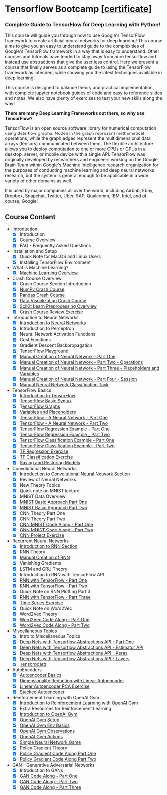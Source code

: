 # Tensorflow Bootcamp [[certificate](certificate.pdf)]

### Complete Guide to TensorFlow for Deep Learning with Python!

This course will guide you through how to use Google's TensorFlow framework to create artificial neural networks for deep learning! This course aims to give you an easy to understand guide to the complexities of Google's TensorFlow framework in a way that is easy to understand. Other courses and tutorials have tended to stay away from pure tensorflow and instead use abstractions that give the user less control. Here we present a course that finally serves as a complete guide to using the TensorFlow framework as intended, while showing you the latest techniques available in deep learning!

This course is designed to balance theory and practical implementation, with complete jupyter notebook guides of code and easy to reference slides and notes. We also have plenty of exercises to test your new skills along the way!

**There are many Deep Learning Frameworks out there, so why use TensorFlow?**

TensorFlow is an open source software library for numerical computation using data flow graphs. Nodes in the graph represent mathematical operations, while the graph edges represent the multidimensional data arrays (tensors) communicated between them. The flexible architecture allows you to deploy computation to one or more CPUs or GPUs in a desktop, server, or mobile device with a single API. TensorFlow was originally developed by researchers and engineers working on the Google Brain Team within Google's Machine Intelligence research organization for the purposes of conducting machine learning and deep neural networks research, but the system is general enough to be applicable in a wide variety of other domains as well.

It is used by major companies all over the world, including Airbnb, Ebay, Dropbox, Snapchat, Twitter, Uber, SAP, Qualcomm, IBM, Intel, and of course, Google!

## Course Content
- Introduction
  - [x] Introduction
  - [x] Course Overview
  - [x] FAQ - Frequently Asked Questions

- Installation and Setup
  - [x] Quick Note for MacOS and Linux Users
  - [x] Installing TensorFlow Environment

- What is Machine Learning?
  - [x] [Machine Learning Overview]((IntroMachineLearning.pdf))

- Crash Course Overview
  - [x] Crash Course Section Introduction
  - [x] [NumPy Crash Course](00-Crash-Course-Basics/00-NumPy-Crash-Course-Overview.ipynb)
  - [x] [Pandas Crash Course](00-Crash-Course-Basics/01-Pandas-Crash-Course.ipynb)
  - [x] [Data Visualization Crash Course](00-Crash-Course-Basics/02-Data-Viz-Crash-Course.ipynb)
  - [x] [SciKit Learn Preprocessing Overview](00-Crash-Course-Basics/03-SciKit-Learn-Overview.ipynb)
  - [x] [Crash Course Review Exercise](00-Crash-Course-Basics/05-Crash-Course-Review-Exercises.ipynb)

- Introduction to Neural Networks
  - [x] [Introduction to Neural Networks](01-Neural-Network-Basics/IntroNeuralNetworks.pdf)
  - [x] Introduction to Perceptron
  - [x] Neural Network Activation Functions
  - [x] Cost Functions
  - [x] Gradient Descent Backpropagation
  - [x] TensorFlow Playground
  - [x] [Manual Creation of Neural Network - Part One](01-Neural-Network-Basics/Manual%20Neural%20Network.ipynb)
  - [x] [Manual Creation of Neural Network - Part Two - Operations](01-Neural-Network-Basics/Manual%20Neural%20Network.ipynb)
  - [x] [Manual Creation of Neural Network - Part Three - Placeholders and Variables](01-Neural-Network-Basics/Manual%20Neural%20Network.ipynb)
  - [x] [Manual Creation of Neural Network - Part Four - Session](01-Neural-Network-Basics/Manual%20Neural%20Network.ipynb)
  - [x] [Manual Neural Network Classification Task](01-Neural-Network-Basics/Manual%20Neural%20Network.ipynb)

- TensorFlow Basics
  - [x] [Introduction to TensorFlow](02-TensorFlow-Basics/TensorFlowBasics.pdf)
  - [x] [TensorFlow Basic Syntax](02-TensorFlow-Basics/00-TensorFlow-Basic-Syntax.ipynb)
  - [x] T[ensorFlow Graphs](02-TensorFlow-Basics/01-TensorFlow-Graphs.ipynb)
  - [x] [Variables and Placeholders](02-TensorFlow-Basics/02-Variables-and-Placeholders.ipynb)
  - [x] [TensorFlow - A Neural Network - Part One](02-TensorFlow-Basics/03-TF-Neural-Network.ipynb)
  - [x] [TensorFlow - A Neural Network - Part Two](02-TensorFlow-Basics/03-TF-Neural-Network.ipynb)
  - [x] [TensorFlow Regression Example - Part One](02-TensorFlow-Basics/04-TensorFlow-Regression-Example.ipynb)
  - [x] [TensorFlow Regression Example _ Part Two](02-TensorFlow-Basics/04-TensorFlow-Regression-Example.ipynb)
  - [x] [TensorFlow Classification Example - Part One](02-TensorFlow-Basics/05-TensorFlow-Classification-Example.ipynb)
  - [x] [TensorFlow Classification Example - Part Two](02-TensorFlow-Basics/05-TensorFlow-Classification-Example.ipynb)
  - [x] [TF Regression Exercise](02-TensorFlow-Basics/06-Regression-Exercise.ipynb)
  - [x] [TF Classification Exercise](02-TensorFlow-Basics/08-Classification-Exercise.ipynb)
  - [x] [Saving and Restoring Models](02-TensorFlow-Basics/10-Saving%20-and-Loading-Models.ipynb)

- Convolutional Neural Networks
  - [x] [Introduction to Convolutional Neural Network Section](03-Convolutional-Neural-Networks/ConvolutionalNeuralNetworks.pdf)
  - [x] Review of Neural Networks
  - [x] New Theory Topics
  - [x] Quick note on MNIST lecture
  - [x] MNIST Data Overview
  - [x] [MNIST Basic Approach Part One](03-Convolutional-Neural-Networks/00-MNIST-Data-Basic-Approach.ipynb)
  - [x] [MNIST Basic Approach Part Two](03-Convolutional-Neural-Networks/00-MNIST-Data-Basic-Approach.ipynb)
  - [x] CNN Theory Part One
  - [x] CNN Theory Part Two
  - [x] [CNN MNIST Code Along - Part One](03-Convolutional-Neural-Networks/01-MNIST-with-CNN.ipynb)
  - [x] [CNN MNIST Code Along - Part Two](03-Convolutional-Neural-Networks/01-MNIST-with-CNN.ipynb)
  - [x] [CNN Project Exercise](03-Convolutional-Neural-Networks/02-CNN-Project-Exercise.ipynb)

- Recurrent Neural Networks
  - [x] [Introduction to RNN Section](04-Recurrent-Neural-Networks/RecurrentNeuralNetworks.pdf)
  - [x] RNN Theory
  - [x] [Manual Creation of RNN](04-Recurrent-Neural-Networks/00-Basic-Manual-RNN.ipynb)
  - [x] Vanishing Gradients
  - [x] LSTM and GRU Theory
  - [x] Introduction to RNN with TensorFlow API
  - [x] [RNN with TensorFlow - Part One](04-Recurrent-Neural-Networks/01-RNN-with-TF-API.ipynb)
  - [x] [RNN with TensorFlow - Part Two](04-Recurrent-Neural-Networks/01-RNN-with-TF-API.ipynb)
  - [x] Quick Note on RNN Plotting Part 3
  - [x] [RNN with TensorFlow - Part Three](04-Recurrent-Neural-Networks/01-RNN-with-TF-API.ipynb)
  - [x] [Time Series Exercise](04-Recurrent-Neural-Networks/02-Time-Series-Exercise.ipynb)
  - [x] Quick Note on Word2Vec
  - [x] Word2Vec Theory
  - [x] [Word2Vec Code Along - Part One](04-Word2Vec.ipynb)
  - [x] [Word2Vec Code Along - Part Two](04-Word2Vec.ipynb)

- Miscellaneous Topics
  - [x] Intro to Miscellaneous Topics
  - [x] [Deep Nets with Tensorflow Abstractions API - Part One](Miscellaneous-Topics/00-Deep-Nets-with-TF-Abstractions.ipynb)
  - [x] [Deep Nets with Tensorflow Abstractions API - Estimator API](Miscellaneous-Topics/00-Deep-Nets-with-TF-Abstractions.ipynb)
  - [x] [Deep Nets with Tensorflow Abstractions API - Keras](Miscellaneous-Topics/00-Deep-Nets-with-TF-Abstractions.ipynb)
  - [x] [Deep Nets with Tensorflow Abstractions API - Layers](Miscellaneous-Topics/00-Deep-Nets-with-TF-Abstractions.ipynb)
  - [x] [Tensorboard](Miscellaneous-Topics/01-TensorBoard.ipynb)

- AutoEncoders
  - [x] [Autoencoder Basics](05-Autoencoders/Autoencoders.pdf)
  - [x] [Dimensionality Reduction with Linear Autoencoder](05-Autoencoders/00-Simple-Autoencoder-for-PCA.ipynb)
  - [x] [Linear Autoencoder PCA Exercise](05-Autoencoders/01-Linear-Autoencoder-for-PCA-Exercise.ipynb)
  - [x] [Stacked Autoencoder](05-Autoencoders/03-Stacked-Autoencoder-Example.ipynb)

- Reinforcement Learning with OpenAI Gym
  - [x] [Introduction to Reinforcement Learning with OpenAI Gym](07-Reinforcement-Learning-OpenAI/ReinforcementLearning.pdf)
  - [x] Extra Resources for Reinforcement Learning
  - [x] [Introduction to OpenAI Gym](07-Reinforcement-Learning-OpenAI/01-Introduction-to-OpenAI.py)
  - [x] [OpenAI Gym Setup](07-Reinforcement-Learning-OpenAI/00-testgym.py)
  - [x] [OpenAI Gym Env Basics](07-Reinforcement-Learning-OpenAI/02-Gym-Env-Basics.py)
  - [x] [OpenAI Gym Observations](07-Reinforcement-Learning-OpenAI/02-Gym-Env-Basics.py)
  - [x] [OpenAI Gym Actions](07-Reinforcement-Learning-OpenAI/03-Gym-Actions.py)
  - [x] [Simple Neural Network Game](07-Reinforcement-Learning-OpenAI/04-Basic-Gym-NN.py)
  - [x] Policy Gradient Theory
  - [x] [Policy Gradient Code Along Part One](07-Reinforcement-Learning-OpenAI/05-Policy-Gradient-Gym-NN.py)
  - [x] [Policy Gradient Code Along Part Two](07-Reinforcement-Learning-OpenAI/05-Policy-Gradient-Gym-NN.py)

- GAN - Generative Adversarial Networks
  - [x] Introduction to GANs
  - [x] [GAN Code Along - Part One](06-Generative-Adversarial-Networks/00-GAN-Example.ipynb)
  - [x] [GAN Code Along - Part Two](06-Generative-Adversarial-Networks/00-GAN-Example.ipynb)
  - [x] [GAN Code Along - Part Three](06-Generative-Adversarial-Networks/00-GAN-Example.ipynb)
